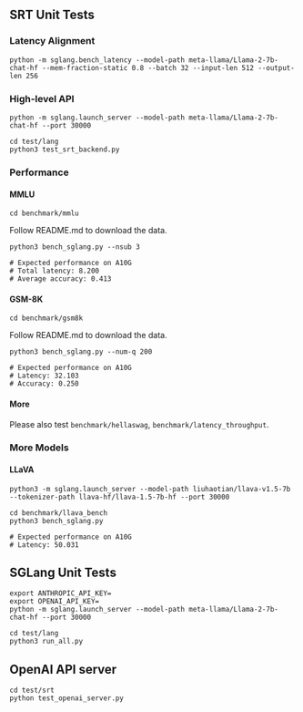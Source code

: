## SRT Unit Tests

### Latency Alignment
```
python -m sglang.bench_latency --model-path meta-llama/Llama-2-7b-chat-hf --mem-fraction-static 0.8 --batch 32 --input-len 512 --output-len 256
```

### High-level API

```
python -m sglang.launch_server --model-path meta-llama/Llama-2-7b-chat-hf --port 30000
```

```
cd test/lang
python3 test_srt_backend.py
```

### Performance

#### MMLU
```
cd benchmark/mmlu
```
Follow README.md to download the data.

```
python3 bench_sglang.py --nsub 3

# Expected performance on A10G
# Total latency: 8.200
# Average accuracy: 0.413
```

#### GSM-8K
```
cd benchmark/gsm8k
```
Follow README.md to download the data.

```
python3 bench_sglang.py --num-q 200

# Expected performance on A10G
# Latency: 32.103
# Accuracy: 0.250
```

#### More
Please also test `benchmark/hellaswag`, `benchmark/latency_throughput`.

### More Models

#### LLaVA

```
python3 -m sglang.launch_server --model-path liuhaotian/llava-v1.5-7b --tokenizer-path llava-hf/llava-1.5-7b-hf --port 30000
```

```
cd benchmark/llava_bench
python3 bench_sglang.py

# Expected performance on A10G
# Latency: 50.031
```

## SGLang Unit Tests
```
export ANTHROPIC_API_KEY=
export OPENAI_API_KEY=
python -m sglang.launch_server --model-path meta-llama/Llama-2-7b-chat-hf --port 30000
```

```
cd test/lang
python3 run_all.py
```

## OpenAI API server
```
cd test/srt
python test_openai_server.py
```